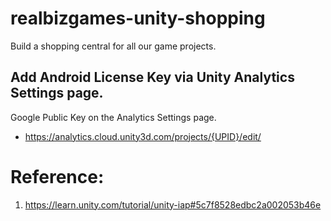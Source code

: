 # realbizgames-unity-shopping
Build a shopping central for all our game projects.

## Add Android License Key via Unity Analytics Settings page.
Google Public Key on the Analytics Settings page.
- https://analytics.cloud.unity3d.com/projects/{UPID}/edit/


# Reference:
1. https://learn.unity.com/tutorial/unity-iap#5c7f8528edbc2a002053b46e
